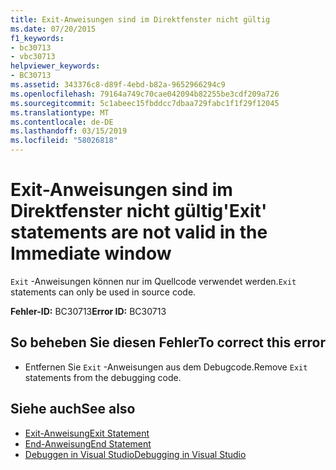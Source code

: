 ```yaml
---
title: Exit-Anweisungen sind im Direktfenster nicht gültig
ms.date: 07/20/2015
f1_keywords:
- bc30713
- vbc30713
helpviewer_keywords:
- BC30713
ms.assetid: 343376c8-d89f-4ebd-b82a-9652966294c9
ms.openlocfilehash: 79164a749c70cae042094b82255be3cdf209a726
ms.sourcegitcommit: 5c1abeec15fbddcc7dbaa729fabc1f1f29f12045
ms.translationtype: MT
ms.contentlocale: de-DE
ms.lasthandoff: 03/15/2019
ms.locfileid: "58026818"
---
```

# <a name="exit-statements-are-not-valid-in-the-immediate-window"></a><span data-ttu-id="619d9-102">Exit-Anweisungen sind im Direktfenster nicht gültig</span><span class="sxs-lookup"><span data-stu-id="619d9-102">'Exit' statements are not valid in the Immediate window</span></span>
<span data-ttu-id="619d9-103">`Exit` -Anweisungen können nur im Quellcode verwendet werden.</span><span class="sxs-lookup"><span data-stu-id="619d9-103">`Exit` statements can only be used in source code.</span></span>  
  
 <span data-ttu-id="619d9-104">**Fehler-ID:** BC30713</span><span class="sxs-lookup"><span data-stu-id="619d9-104">**Error ID:** BC30713</span></span>  
  
## <a name="to-correct-this-error"></a><span data-ttu-id="619d9-105">So beheben Sie diesen Fehler</span><span class="sxs-lookup"><span data-stu-id="619d9-105">To correct this error</span></span>  
  
-   <span data-ttu-id="619d9-106">Entfernen Sie `Exit` -Anweisungen aus dem Debugcode.</span><span class="sxs-lookup"><span data-stu-id="619d9-106">Remove `Exit` statements from the debugging code.</span></span>  
  
## <a name="see-also"></a><span data-ttu-id="619d9-107">Siehe auch</span><span class="sxs-lookup"><span data-stu-id="619d9-107">See also</span></span>

- [<span data-ttu-id="619d9-108">Exit-Anweisung</span><span class="sxs-lookup"><span data-stu-id="619d9-108">Exit Statement</span></span>](../../visual-basic/language-reference/statements/exit-statement.md)
- [<span data-ttu-id="619d9-109">End-Anweisung</span><span class="sxs-lookup"><span data-stu-id="619d9-109">End Statement</span></span>](../../visual-basic/language-reference/statements/end-statement.md)
- [<span data-ttu-id="619d9-110">Debuggen in Visual Studio</span><span class="sxs-lookup"><span data-stu-id="619d9-110">Debugging in Visual Studio</span></span>](/visualstudio/debugger/debugging-in-visual-studio)
